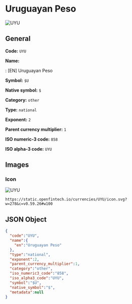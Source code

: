 
# Uruguayan Peso 
![UYU](https://static.openfintech.io/currencies/UYU/icon.svg?w=278&c=v0.59.26#w100)  

## General 
 
**Code:** `UYU` 
 
**Name:** 
 
:	[EN] Uruguayan Peso 
 
**Symbol:** `$U` 
 
**Native symbol:** `$` 
 
**Category:** `other` 
 
**Type:** `national` 
 
**Exponent:** `2` 
 
**Parent currency multiplier:** `1` 
 
**ISO numeric-3 code:** `858` 
 
**ISO alpha-3 code:** `UYU` 
 

## Images 

### Icon 
 
![UYU](https://static.openfintech.io/currencies/UYU/icon.svg?w=278&c=v0.59.26#w100)  

```
https://static.openfintech.io/currencies/UYU/icon.svg?w=278&c=v0.59.26#w100
```  

## JSON Object 

```json
{
  "code":"UYU",
  "name":{
    "en":"Uruguayan Peso"
  },
  "type":"national",
  "exponent":2,
  "parent_currency_multiplier":1,
  "category":"other",
  "iso_numeric3_code":"858",
  "iso_alpha3_code":"UYU",
  "symbol":"$U",
  "native_symbol":"$",
  "metadata":null
}
```  
